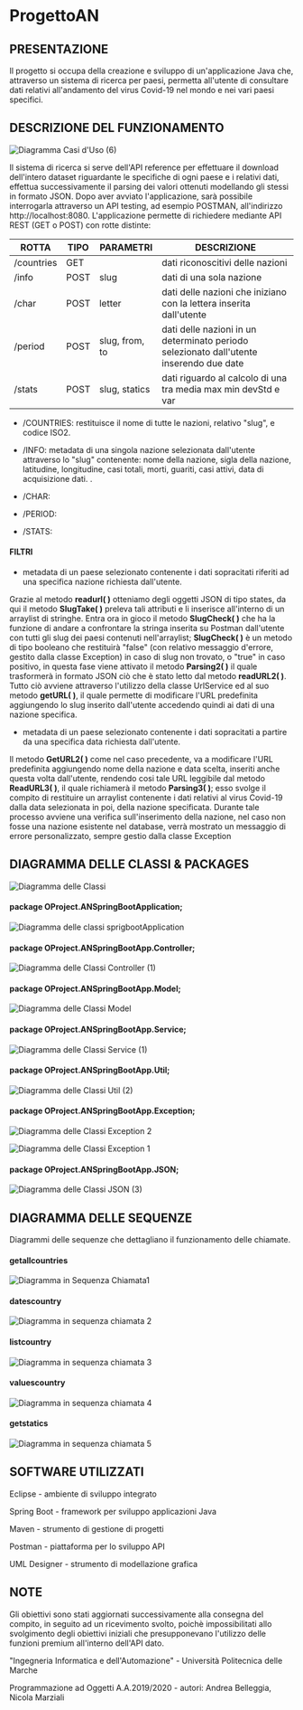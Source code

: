 # ProgettoAN

## PRESENTAZIONE

Il progetto si occupa della creazione e sviluppo di un'applicazione Java che, attraverso un sistema di ricerca per paesi, permetta all'utente di consultare dati relativi all'andamento del virus Covid-19 nel mondo e nei vari paesi specifici. 


## DESCRIZIONE DEL FUNZIONAMENTO

![Diagramma Casi d'Uso (6)](https://user-images.githubusercontent.com/72570036/97040539-64672800-156e-11eb-8da6-c8f996763638.png)





Il sistema di ricerca si serve dell'API reference per effettuare il download dell'intero dataset riguardante le specifiche di ogni paese e i relativi dati, effettua successivamente il parsing dei valori ottenuti modellando gli stessi in formato JSON.
Dopo aver avviato l'applicazione, sarà possibile interrogarla attraverso un API testing, ad esempio POSTMAN, all'indirizzo http://localhost:8080.
L'applicazione permette di richiedere mediante API REST (GET o POST) con rotte distinte:

ROTTA  | TIPO | PARAMETRI | DESCRIZIONE
------------- | ------------- | -------------- | -----------
/countries | GET |      |dati riconoscitivi delle nazioni
/info | POST | slug | dati di una sola nazione
/char | POST | letter | dati delle nazioni che iniziano con la lettera inserita dall'utente
/period | POST | slug, from, to | dati delle nazioni in un determinato periodo selezionato dall'utente inserendo due date
/stats | POST | slug, statics | dati riguardo al calcolo di una tra media max min devStd e var


- /COUNTRIES: restituisce il nome di tutte le nazioni, relativo "slug", e codice ISO2.

- /INFO: metadata di una singola nazione selezionata dall'utente attraverso lo "slug" contenente: nome della nazione, sigla della nazione, latitudine, longitudine, casi totali, morti, guariti, casi attivi, data di acquisizione dati.  .

- /CHAR:

- /PERIOD:

- /STATS:

#### FILTRI

- metadata di un paese selezionato contenente i dati sopracitati riferiti ad una specifica nazione richiesta dall'utente.

Grazie al metodo **readurl( )** otteniamo degli oggetti JSON di tipo states, da qui il metodo **SlugTake( )** preleva tali attributi e li inserisce all'interno di un arraylist di stringhe.
Entra ora in gioco il metodo **SlugCheck( )** che ha la funzione di andare a confrontare la stringa inserita su Postman dall'utente con tutti gli slug dei paesi contenuti nell'arraylist; **SlugCheck( )** è un metodo di tipo booleano che restituirà "false" (con relativo messaggio d'errore, gestito dalla classe Exception) in caso di slug non trovato, o "true" in caso positivo, in questa fase viene attivato il metodo **Parsing2( )** il quale trasformerà in formato JSON ciò che è stato letto dal metodo **readURL2( )**.
Tutto ciò avviene attraverso l'utilizzo della classe UrlService ed al suo metodo **getURL( )**, il quale permette di modificare l'URL predefinita aggiungendo lo slug inserito dall'utente accedendo quindi ai dati di una nazione specifica.

- metadata di un paese selezionato contenente i dati sopracitati a partire da una specifica data richiesta dall'utente.

Il metodo **GetURL2( )** come nel caso precedente, va a modificare l'URL predefinita aggiungendo nome della nazione e data scelta, inseriti anche questa volta dall'utente, rendendo cosi tale URL leggibile dal metodo **ReadURL3( )**, il quale richiamerà il metodo **Parsing3( )**; esso svolge il compito di restituire un arraylist contenente i dati relativi al virus Covid-19 dalla data selezionata in poi, della nazione specificata.
Durante tale processo avviene una verifica sull'inserimento della nazione, nel caso non fosse una nazione esistente nel database, verrà mostrato  un messaggio di errore personalizzato, sempre gestio dalla classe Exception




## DIAGRAMMA DELLE CLASSI & PACKAGES


![Diagramma delle Classi ](https://user-images.githubusercontent.com/72570036/97728135-78141080-1ad1-11eb-873f-ff25c24aa0a1.png)




#### package OProject.ANSpringBootApplication;

![Diagramma delle classi sprigbootApplication](https://user-images.githubusercontent.com/72570036/97729847-659ad680-1ad3-11eb-890e-3bd4fd82a418.png)

#### package OProject.ANSpringBootApp.Controller;

![Diagramma delle Classi Controller (1)](https://user-images.githubusercontent.com/72570036/97728195-89f5b380-1ad1-11eb-8a82-7ba108054d8d.png)

#### package OProject.ANSpringBootApp.Model;

![Diagramma delle Classi Model](https://user-images.githubusercontent.com/72570036/97040594-71841700-156e-11eb-8a93-9c9fca576096.png)

#### package OProject.ANSpringBootApp.Service;

![Diagramma delle Classi Service (1)](https://user-images.githubusercontent.com/72570036/97729108-a1816c00-1ad2-11eb-9194-816b5469bedb.png)

#### package OProject.ANSpringBootApp.Util;

![Diagramma delle Classi Util (2)](https://user-images.githubusercontent.com/72570036/97728663-1d2ee900-1ad2-11eb-9cc1-91ff37c69c1e.png)

#### package OProject.ANSpringBootApp.Exception;

![Diagramma delle Classi Exception 2](https://user-images.githubusercontent.com/72570036/97728433-d640f380-1ad1-11eb-9ef6-245a7e81bdba.png)

![Diagramma delle Classi Exception 1 ](https://user-images.githubusercontent.com/72570036/97728439-d6d98a00-1ad1-11eb-935e-260b3657f75d.png)

#### package OProject.ANSpringBootApp.JSON;

![Diagramma delle Classi JSON (3)](https://user-images.githubusercontent.com/72570036/97728485-e8bb2d00-1ad1-11eb-8b07-148d37d7ba5c.png)

## DIAGRAMMA DELLE SEQUENZE

Diagrammi delle sequenze che dettagliano il funzionamento delle chiamate.

#### getallcountries

![Diagramma in Sequenza Chiamata1](https://user-images.githubusercontent.com/72570036/97055954-1f4fef80-1588-11eb-882d-391765220545.png)

#### datescountry

![Diagramma in sequenza chiamata 2](https://user-images.githubusercontent.com/72570036/97730380-11dcbd00-1ad4-11eb-9116-50b9c3ea3cae.png)

#### listcountry

![Diagramma in sequenza chiamata 3](https://user-images.githubusercontent.com/72570036/97730372-10ab9000-1ad4-11eb-8224-3c1b29190d6a.png)

#### valuescountry

![Diagramma in sequenza chiamata 4](https://user-images.githubusercontent.com/72570036/97730377-11442680-1ad4-11eb-89ec-b4104bd26d66.png)

#### getstatics

![Diagramma in sequenza chiamata 5](https://user-images.githubusercontent.com/72570036/97730378-11442680-1ad4-11eb-9caa-1b134d291a24.png)


## SOFTWARE UTILIZZATI

Eclipse - ambiente di sviluppo integrato

Spring Boot - framework per sviluppo applicazioni Java

Maven - strumento di gestione di progetti

Postman - piattaforma per lo sviluppo API

UML Designer - strumento di modellazione grafica



## NOTE 

Gli obiettivi sono stati aggiornati successivamente alla consegna del compito, in seguito ad un ricevimento svolto, poichè impossibilitati allo svolgimento degli obiettivi iniziali che presupponevano l'utilizzo delle funzioni premium all'interno dell'API dato.

"Ingegneria Informatica e dell'Automazione" - Università Politecnica delle Marche

Programmazione ad Oggetti A.A.2019/2020 - autori: Andrea Belleggia, Nicola Marziali

